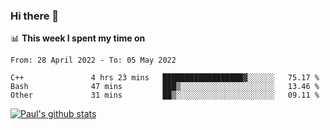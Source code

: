 ### Hi there 👋

📊 **This week I spent my time on**
<!--START_SECTION:waka-->

```text
From: 28 April 2022 - To: 05 May 2022

C++               4 hrs 23 mins   ██████████████████▓░░░░░░   75.17 %
Bash              47 mins         ███▒░░░░░░░░░░░░░░░░░░░░░   13.46 %
Other             31 mins         ██▒░░░░░░░░░░░░░░░░░░░░░░   09.11 %
```

<!--END_SECTION:waka-->


[![Paul's github stats](https://github-readme-stats.vercel.app/api?username=mickeyouyou&theme=dracula&show_icons=true)](https://github.com/anuraghazra/github-readme-stats)

